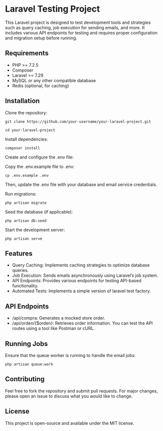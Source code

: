 # Laravel Testing Project

This Laravel project is designed to test development tools and strategies such as query caching, job execution for sending emails, and more. It includes various API endpoints for testing and requires proper configuration and migration setup before running.

## Requirements

- PHP >= 7.2.5
- Composer
- Laravel >= 7.29
- MySQL or any other compatible database
- Redis (optional, for caching)
## Installation

Clone the repository:

```git clone https://github.com/your-username/your-laravel-project.git```

```cd your-laravel-project ```

Install dependencies:

```composer install ```

Create and configure the .env file:

Copy the .env.example file to .env:

```cp .env.example .env ```

Then, update the .env file with your database and email service credentials.

Run migrations:

```php artisan migrate ```

Seed the database (if applicable):

```php artisan db:seed```

Start the development server:

```php artisan serve ```

## Features

- Query Caching: Implements caching strategies to optimize database queries.
- Job Execution: Sends emails asynchronously using Laravel’s job system.
- API Endpoints: Provides various endpoints for testing API-based functionality.
- Automated Tests: Implements a simple version of laravel test factory.
## API Endpoints

- /api/compra: Generates a mocked store order.
- /api/orden/{$orden}: Retrieves order information.
You can test the API routes using a tool like Postman or cURL.

## Running Jobs

Ensure that the queue worker is running to handle the email jobs:

```php artisan queue:work```

## Contributing

Feel free to fork the repository and submit pull requests. For major changes, please open an issue to discuss what you would like to change.

## License

This project is open-source and available under the MIT license.
